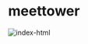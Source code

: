 # meettower



![index-html](https://github.com/mmg-workmail/sample-template-for-metawavre/assets/112702172/930ffe4e-afd7-4420-ac0d-9cf6caeb6617)
